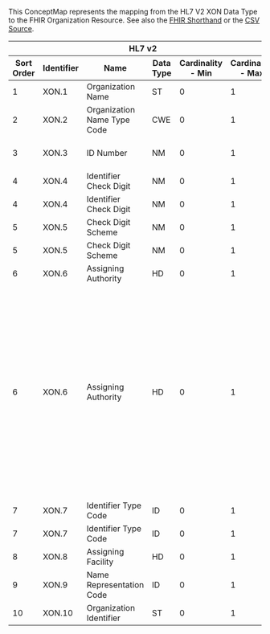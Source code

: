
This ConceptMap represents the mapping from the HL7 V2 XON Data Type to the FHIR Organization Resource. See also the <a href='https://github.com/HL7/v2-to-fhir/blob/master/tank/Datatype XON to Organization.fsh'>FHIR Shorthand</a> or the <a href='https://github.com/HL7/v2-to-fhir/blob/master/mappings/datatypes/HL7 Data Type - FHIR R4_ XON[Organization] - Sheet1.csv'>CSV Source</a>.
<table class='grid'><thead>
<tr><th colspan='6'>HL7 v2</th><th colspan='3'>Condition (IF True, args)</th><th colspan='8'>HL7 FHIR</th><th rowspan='2'>Comments</th></tr>
<tr><th title='Rows are listed in sequence of how they appear in the v2 standard. The first column, Sort Order, provides a sort order that can re-create the original v2 standard sequence in case one opts to re-sort/filter the rows.'>Sort Order</th><th title='Contains the formal Data Type Name and Component Sequence according to the base standard using &quot;.&quot; as the delimiter.'>Identifier</th><th title='The formal name of the field in the most current published version.'>Name</th><th title='The data type of the field in the most current published version if not deprecated, otherwise the data type at the time it was deprecated and removed.'>Data Type</th><th title='The V2 min cardinality expressed numerically.'>Cardinality - Min</th><th title='The V2 max cardinality expressed numerically.' style='border-right: 2px'>Cardinality - Max</th><th title='Condition in an easy to read syntax (Computable ANTLR)'>Computable ANTLR</th><th title='Condition in FHIRPath Notation'>Computable FHIRPath</th><th title='Condition expressed in narrative form' style='border-right: 2px'>Narrative</th><th title='An existing FHIR attribute in the target FHIR version.'>FHIR Attribute</th><th title='The FHIR attribute&apos;s data type in the target FHIR version.'>Proposed Extension</th><th title='The proposed FHIR Extension.'>Data Type</th><th title='The FHIR min cardinality expressed numerically.'>Cardinality - Min</th><th title='The FHIR max cardinality expressed numerically.' style='border-right: 2px'>Cardinality - Max</th><th title='The URL to the Data Type Map that is to be used for the attribute in this segment.'>Data Type Mapping</th><th title='The fixed or computed value to assign.'>Vocabulary Mapping<br/>(IS, ID, CE, CEN, CWE)</th><th title='Mapping for terminology tables.'>Assignment</th></tr></thead>
<tbody>
<tr><td>1</td><td>XON.1</td><td>Organization Name</td><td>ST</td><td>0</td><td style='border-right: 2px'>1</td><td></td><td></td><td style='border-right: 2px'></td><td><a href='https://hl7.org/fhir/R4/Organization.Organization-definitions.html#Organization.name'>Organization.name</a></td><td></td><td><a href='https://hl7.org/fhir/R4/Organization.Organization-definitions.html#Organization.string'>Organization.string</a></td><td>0</td><td>1</td><td></td><td></td><td></td><td></td></tr>
<tr><td>2</td><td>XON.2</td><td>Organization Name Type Code</td><td>CWE</td><td>0</td><td style='border-right: 2px'>1</td><td></td><td></td><td style='border-right: 2px'></td><td></td><td>extension??-nameType</td><td><a href='https://hl7.org/fhir/R4/Organization.Organization-definitions.html#Organization.coding'>Organization.coding</a></td><td>0</td><td>1</td><td><a href='ConceptMap-datatype-cwe-to-coding.html'>CWE[Coding]</a></td><td>OrganizationalNameType</td><td></td><td></td></tr>
<tr><td>3</td><td>XON.3</td><td>ID Number</td><td>NM</td><td>0</td><td style='border-right: 2px'>1</td><td>IF XON-10 NOT VALUED</td><td></td><td style='border-right: 2px'></td><td><a href='https://hl7.org/fhir/R4/Organization.Organization-definitions.html#Organization.identifier.value'>Organization.identifier.value</a></td><td></td><td><a href='https://hl7.org/fhir/R4/Organization.Organization-definitions.html#Organization.identifier'>Organization.identifier</a></td><td>0</td><td>-1</td><td></td><td></td><td></td><td></td></tr>
<tr><td>4</td><td>XON.4</td><td>Identifier Check Digit</td><td>NM</td><td>0</td><td style='border-right: 2px'>1</td><td></td><td></td><td style='border-right: 2px'></td><td><a href='https://hl7.org/fhir/R4/Organization.Organization-definitions.html#Organization.identifier.extension.url'>Organization.identifier.extension.url</a></td><td></td><td><a href='https://hl7.org/fhir/R4/Organization.Organization-definitions.html#Organization.uri'>Organization.uri</a></td><td>0</td><td>1</td><td></td><td></td><td>"<a href='http://hl7.org/fhir/StructureDefinition/identifier-checkDigit'>http://hl7.org/fhir/StructureDefinition/identifier-checkDigit</a>"</td><td></td></tr>
<tr><td>4</td><td>XON.4</td><td>Identifier Check Digit</td><td>NM</td><td>0</td><td style='border-right: 2px'>1</td><td></td><td></td><td style='border-right: 2px'></td><td><a href='https://hl7.org/fhir/R4/Organization.Organization-definitions.html#Organization.identifier.extension.valueString'>Organization.identifier.extension.valueString</a></td><td></td><td><a href='https://hl7.org/fhir/R4/Organization.Organization-definitions.html#Organization.string'>Organization.string</a></td><td>1</td><td>1</td><td></td><td></td><td></td><td></td></tr>
<tr><td>5</td><td>XON.5</td><td>Check Digit Scheme</td><td>NM</td><td>0</td><td style='border-right: 2px'>1</td><td></td><td></td><td style='border-right: 2px'></td><td><a href='https://hl7.org/fhir/R4/Organization.Organization-definitions.html#Organization.identifier.extension.url'>Organization.identifier.extension.url</a></td><td></td><td><a href='https://hl7.org/fhir/R4/Organization.Organization-definitions.html#Organization.uri'>Organization.uri</a></td><td>0</td><td>1</td><td></td><td></td><td>"<a href='http://hl7.org/fhir/StructureDefinition/namingsystem-checkDigit'>http://hl7.org/fhir/StructureDefinition/namingsystem-checkDigit</a>"</td><td></td></tr>
<tr><td>5</td><td>XON.5</td><td>Check Digit Scheme</td><td>NM</td><td>0</td><td style='border-right: 2px'>1</td><td></td><td></td><td style='border-right: 2px'></td><td><a href='https://hl7.org/fhir/R4/Organization.Organization-definitions.html#Organization.identifier.extension.valueString'>Organization.identifier.extension.valueString</a></td><td></td><td><a href='https://hl7.org/fhir/R4/Organization.Organization-definitions.html#Organization.string'>Organization.string</a></td><td>1</td><td>1</td><td></td><td></td><td></td><td></td></tr>
<tr><td>6</td><td>XON.6</td><td>Assigning Authority</td><td>HD</td><td>0</td><td style='border-right: 2px'>1</td><td></td><td></td><td style='border-right: 2px'>If organization</td><td><a href='https://hl7.org/fhir/R4/Organization.Organization-definitions.html#Organization.identifier.assigner'>Organization.identifier.assigner</a>(<a href='https://hl7.org/fhir/R4/Organization.Organization-definitions.html#Organization.Organization'>Organization.Organization</a>)</td><td></td><td><a href='https://hl7.org/fhir/R4/references.html'>Reference</a>(<a href='https://hl7.org/fhir/R4/Organization.Organization-definitions.html#Organization.Organization'>Organization.Organization</a>)</td><td>0</td><td>1</td><td><a href='ConceptMap-datatype-hd-to-organization.html'>HD[Organization]</a></td><td></td><td></td><td></td></tr>
<tr><td>6</td><td>XON.6</td><td>Assigning Authority</td><td>HD</td><td>0</td><td style='border-right: 2px'>1</td><td></td><td></td><td style='border-right: 2px'>If system</td><td><a href='https://hl7.org/fhir/R4/Organization.Organization-definitions.html#Organization.identifier.system'>Organization.identifier.system</a></td><td></td><td><a href='https://hl7.org/fhir/R4/Organization.Organization-definitions.html#Organization.uri'>Organization.uri</a></td><td>0</td><td>1</td><td><a href='ConceptMap-datatype-hd-to-uri.html'>HD[uri]</a></td><td></td><td></td><td>Typically the assigning authority reflects an organization, but if it is an actual system (EHR 1 vs. EHR 2, both supporting the same organization where one cannot get more specific), then XCN.9 should be mapped to .system</td></tr>
<tr><td>7</td><td>XON.7</td><td>Identifier Type Code</td><td>ID</td><td>0</td><td style='border-right: 2px'>1</td><td></td><td></td><td style='border-right: 2px'></td><td><a href='https://hl7.org/fhir/R4/Organization.Organization-definitions.html#Organization.identifier.type.coding.code'>Organization.identifier.type.coding.code</a></td><td></td><td><a href='https://hl7.org/fhir/R4/Organization.Organization-definitions.html#Organization.code'>Organization.code</a></td><td>0</td><td>-1</td><td></td><td>IdentifierType</td><td></td><td></td></tr>
<tr><td>7</td><td>XON.7</td><td>Identifier Type Code</td><td>ID</td><td>0</td><td style='border-right: 2px'>1</td><td></td><td></td><td style='border-right: 2px'></td><td><a href='https://hl7.org/fhir/R4/Organization.Organization-definitions.html#Organization.identifier.type.coding.system'>Organization.identifier.type.coding.system</a></td><td></td><td><a href='https://hl7.org/fhir/R4/Organization.Organization-definitions.html#Organization.uri'>Organization.uri</a></td><td>0</td><td>-1</td><td></td><td></td><td>"<a href='http://terminology.hl7.org/CodeSystem/v2-0203'>http://terminology.hl7.org/CodeSystem/v2-0203</a>"</td><td></td></tr>
<tr><td>8</td><td>XON.8</td><td>Assigning Facility</td><td>HD</td><td>0</td><td style='border-right: 2px'>1</td><td></td><td></td><td style='border-right: 2px'></td><td></td><td>identifier.extension??-location</td><td><a href='https://hl7.org/fhir/R4/references.html'>Reference</a>(<a href='https://hl7.org/fhir/R4/Organization.Organization-definitions.html#Organization.Location'>Organization.Location</a>)</td><td>0</td><td>-1</td><td><a href='ConceptMap-datatype-hd-to-location.html'>HD[Location]</a></td><td></td><td></td><td></td></tr>
<tr><td>9</td><td>XON.9</td><td>Name Representation Code</td><td>ID</td><td>0</td><td style='border-right: 2px'>1</td><td></td><td></td><td style='border-right: 2px'></td><td></td><td></td><td></td><td></td><td></td><td></td><td></td><td></td><td></td></tr>
<tr><td>10</td><td>XON.10</td><td>Organization Identifier</td><td>ST</td><td>0</td><td style='border-right: 2px'>1</td><td></td><td></td><td style='border-right: 2px'></td><td><a href='https://hl7.org/fhir/R4/Organization.Organization-definitions.html#Organization.identifier.value'>Organization.identifier.value</a></td><td></td><td><a href='https://hl7.org/fhir/R4/Organization.Organization-definitions.html#Organization.string'>Organization.string</a></td><td>0</td><td>-1</td><td></td><td></td><td></td><td></td></tr>
</tbody></table>
